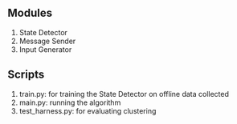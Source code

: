 ## Modules
1. State Detector
2. Message Sender
3. Input Generator


## Scripts
1. train.py: for training the State Detector on offline data collected
2. main.py: running the algorithm
3. test_harness.py: for evaluating clustering